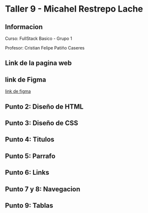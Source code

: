 <h1>Taller 9 - Micahel Restrepo Lache</h1>
<h2>Informacion</h2>
<p>Curso: FullStack Basico - Grupo 1</p>
<p>Profesor: Cristian Felipe Patiño Caseres</p>
<h2>Link de la pagina web</h>


<h2>link de Figma</h2>
<a href="">link de figma</a>

<h2>Punto 2: Diseño de HTML</h2>
<h2>Punto 3: Diseño de CSS</h2>
<h2>Punto 4: Titulos</h2>
<h2>Punto 5: Parrafo</h2>
<h2>Punto 6: Links</h2>
<h2>Punto 7 y 8: Navegacion</h2>
<h2>Punto 9: Tablas</h2>